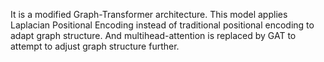 It is a modified Graph-Transformer architecture.
This model applies Laplacian Positional Encoding instead of traditional positional encoding to adapt graph structure. And multihead-attention is replaced by GAT to attempt to adjust graph structure further.
